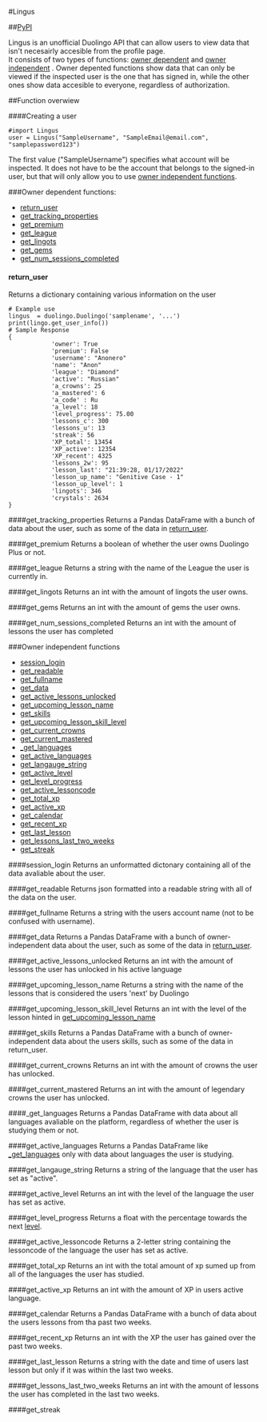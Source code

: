 #Lingus

##[PyPI](https://pypi.org/project/Lingus/0.0.1/)

Lingus is an unofficial Duolingo API that can allow users to view data that isn't necesairly accesible from the profile page.<br/>
It consists of two types of functions: [owner dependent](#owner-dependent-functions) and [owner independent](#owner-independent-functions) . Owner depented functions show data that can only be viewed if the inspected user is the one that has signed in, while the other ones show data accesible to everyone, regardless of authorization. 

##Function overwiew

####Creating a user

```
#import Lingus
user = Lingus("SampleUsername", "SampleEmail@email.com", "samplepassword123")
```
The first value ("SampleUsername") specifies what account will be inspected. It does not have to be the account that belongs to the signed-in user, but that will only allow you to use [owner independent functions](#owner-independent-functions).

###Owner dependent functions:

- [return_user](#return_user)
- [get_tracking_properties](#get_tracking_properties)
- [get_premium](#get_premium)
- [get_league](#get_league)
- [get_lingots](#get_lingots)
- [get_gems](#get_gems)
- [get_num_sessions_completed](#get_num_sessions_completed)

#### return_user

Returns a dictionary containing various information on the user
```
# Example use
lingus  = duolingo.Duolingo('samplename', '...')
print(lingo.get_user_info())
# Sample Response
{
            'owner': True
            'premium': False
            'username': "Anonero"
            'name': "Anon"
            'league': "Diamond"
            'active': "Russian"
            'a_crowns': 25
            'a_mastered': 6
            'a_code' : Ru
            'a_level': 18
            'level_progress': 75.00 
            'lessons_c': 300
            'lessons_u': 13
            'streak': 56
            'XP_total': 13454
            'XP_active': 12354
            'XP_recent': 4325
            'lessons_2w': 95
            'lesson_last': "21:39:28, 01/17/2022" 
            'lesson_up_name': "Genitive Case - 1"
            'lesson_up_level': 1
            'lingots': 346
            'crystals': 2634
}
```
####get_tracking_properties
Returns a Pandas DataFrame with a bunch of data about the user, such as some of the data in [return_user](#return_user).

####get_premium
Returns a boolean of whether the user owns Duolingo Plus or not.

####get_league
Returns a string with the name of the League the user is currently in.

####get_lingots
Returns an int with the amount of lingots the user owns.

####get_gems
Returns an int with the amount of gems the user owns.

####get_num_sessions_completed
Returns an int with the amount of lessons the user has completed

###Owner independent functions
- [session_login](#session_login)
- [get_readable](#get_readable)
- [get_fullname](#get_fullname)
- [get_data](#get_data)
- [get_active_lessons_unlocked](#get_active_lessons_unlocked)
- [get_upcoming_lesson_name](#get_upcoming_lesson_name)
- [get_skills](#get_skills)
- [get_upcoming_lesson_skill_level](#get_upcoming_lesson_skill_level)
- [get_current_crowns](#get_current_crowns)
- [get_current_mastered](#get_current_mastered)
- [_get_languages](#_get_languages)
- [get_active_languages](#get_active_languages)
- [get_langauge_string](#get_langauge_string)
- [get_active_level](#get_active_level)
- [get_level_progress](#get_level_progress)
- [get_active_lessoncode](#get_active_lessoncode)
- [get_total_xp](#get_total_xp)
- [get_active_xp](#get_active_xp)
- [get_calendar](#get_calendar)
- [get_recent_xp](#get_recent_xp)
- [get_last_lesson](#get_last_lesson)
- [get_lessons_last_two_weeks](#get_lessons_last_two_weeks)
- [get_streak](#get_streak)

####session_login
Returns an unformatted dictonary containing all of the data avaliable about the user.

####get_readable
Returns json formatted into a readable string with all of the data on the user.

####get_fullname
Returns a string with the users account name (not to be confused with username).

####get_data
Returns a Pandas DataFrame with a bunch of owner-independent data about the user, such as some of the data in [return_user](#return_user).

####get_active_lessons_unlocked
Returns an int with the amount of lessons the user has unlocked in his active language

####get_upcoming_lesson_name
Returns a string with the name of the lessons that is considered the users 'next' by Duolingo

####get_upcoming_lesson_skill_level
Returns an int with the level of the lesson hinted in [get_upcoming_lesson_name](#get_upcoming_lesson_name)

####get_skills
Returns a Pandas DataFrame with a bunch of owner-independent data about the users skills, such as some of the data in return_user.

####get_current_crowns
Returns an int with the amount of crowns the user has unlocked.

####get_current_mastered
Returns an int with the amount of legendary crowns the user has unlocked.

####_get_languages
Returns a Pandas DataFrame with data about all languages avaliable on the platform, regardless of whether the user is studying them or not.

####get_active_languages
Returns a Pandas DataFrame like [_get_languages](#_get_languages) only with data about languages the user is studying.

####get_langauge_string
Returns a string of the language that the user has set as "active".

####get_active_level
Returns an int with the level of the language the user has set as active.

####get_level_progress
Returns a float with the percentage towards the next [level](#get_active_level).

####get_active_lessoncode
Returns a 2-letter string containing the lessoncode of the language the user has set as active.

####get_total_xp
Returns an int with the total amount of xp sumed up from all of the languages the user has studied.

####get_active_xp
Returns an int with the amount of XP in users active language.

####get_calendar
Returns a Pandas DataFrame with a bunch of data about the users lessons from tha past two weeks.

####get_recent_xp
Returns an int with the XP the user has gained over the past two weeks.

####get_last_lesson
Returns a string with the date and time of users last lesson but only if it was within the last two weeks.

####get_lessons_last_two_weeks
Returns an int with the amount of lessons the user has completed in the last two weeks.

####get_streak